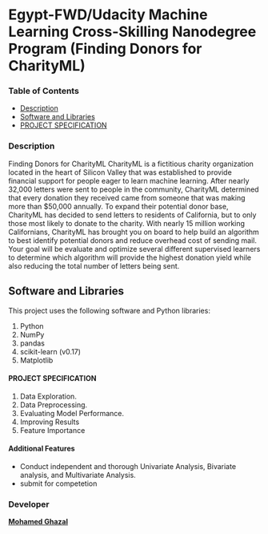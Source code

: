 
# Egypt-FWD/Udacity Machine Learning Cross-Skilling Nanodegree Program (Finding Donors for CharityML)
### Table of Contents

-   [Description](https://github.com/MuGhz84/CST-project#description)
-   [Software and Libraries](https://github.com/MuGhz84/CST-project#softnlibs)
-   [PROJECT SPECIFICATION](https://github.com/MuGhz84/CST-project#specs)

### [](https://github.com/MuGhz84/CST-project#description)Description

Finding Donors for CharityML
CharityML is a fictitious charity organization located in the heart of Silicon Valley that was established to provide financial support for people eager to learn machine learning. After nearly 32,000 letters were sent to people in the community, CharityML determined that every donation they received came from someone that was making more than $50,000 annually. To expand their potential donor base, CharityML has decided to send letters to residents of California, but to only those most likely to donate to the charity. With nearly 15 million working Californians, CharityML has brought you on board to help build an algorithm to best identify potential donors and reduce overhead cost of sending mail. Your goal will be evaluate and optimize several different supervised learners to determine which algorithm will provide the highest donation yield while also reducing the total number of letters being sent.

## [](https://github.com/MuGhz84/CST-project#softnlibs)Software and Libraries
This project uses the following software and Python libraries:

1. Python
2. NumPy
3. pandas
4. scikit-learn (v0.17)
5. Matplotlib

#### [](https://github.com/MuGhz84/CST-project#specs)PROJECT SPECIFICATION

1.  Data Exploration.
2.  Data Preprocessing.
3.  Evaluating Model Performance.
4.  Improving Results
5.  Feature Importance

#### [](https://github.com/MuGhz84/CST-project#additional-features)Additional Features

-   Conduct independent and thorough Univariate Analysis, Bivariate analysis, and Multivariate Analysis.
-   submit for competetion

### [](https://github.com/MuGhz84/fwd-prof-landingpage#developer)Developer

**[Mohamed Ghazal](https://github.com/MuGhz84)**

